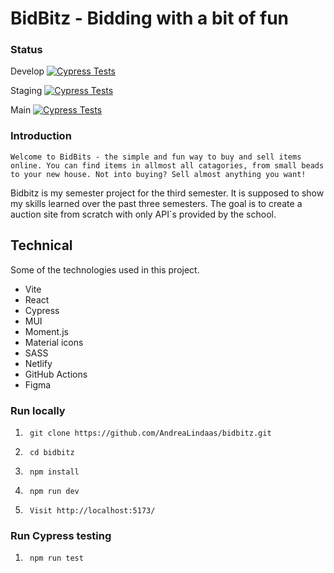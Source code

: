 # BidBitz - Bidding with a bit of fun

### Status

Develop
[![Cypress Tests](https://github.com/AndreaLindaas/bidbitz/actions/workflows/test.yml/badge.svg?branch=develop)](https://github.com/AndreaLindaas/bidbitz/actions/workflows/test.yml)

Staging [![Cypress Tests](https://github.com/AndreaLindaas/bidbitz/actions/workflows/test.yml/badge.svg?branch=staging)](https://github.com/AndreaLindaas/bidbitz/actions/workflows/test.yml)

Main [![Cypress Tests](https://github.com/AndreaLindaas/bidbitz/actions/workflows/test-main.yml/badge.svg?branch=main)](https://github.com/AndreaLindaas/bidbitz/actions/workflows/test-main.yml)

### Introduction

    Welcome to BidBits - the simple and fun way to buy and sell items online. You can find items in allmost all catagories, from small beads to your new house. Not into buying? Sell almost anything you want!

Bidbitz is my semester project for the third semester. It is supposed to show my skills learned over the past three semesters. The goal is to create a auction site from scratch with only API`s provided by the school.

## Technical

Some of the technologies used in this project.

- Vite
- React
- Cypress
- MUI
- Moment.js
- Material icons
- SASS
- Netlify
- GitHub Actions
- Figma

### Run locally

1.      git clone https://github.com/AndreaLindaas/bidbitz.git
2.      cd bidbitz
3.      npm install
4.      npm run dev
5.      Visit http://localhost:5173/

### Run Cypress testing

1.      npm run test
